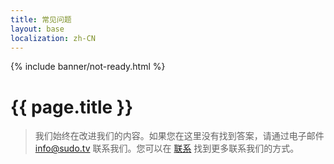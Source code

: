 ```yaml
---
title: 常见问题
layout: base
localization: zh-CN
---
```


{% include banner/not-ready.html %}

# {{ page.title }}

> 我们始终在改进我们的内容。如果您在这里没有找到答案，请通过电子邮件 [info@sudo.tv](mailto://info@sudo.tv) 联系我们。您可以在 [联系](https://sudo.tv/contact) 找到更多联系我们的方式。
